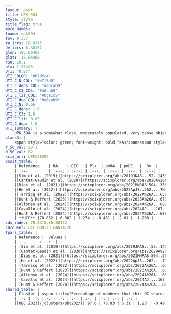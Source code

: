 ```yaml
---
layout: post
title: UPK 394
style: style
title_flag: true
more_names: 
fname: upk394
fov: 0.337
ra_icrs: 78.8315
de_icrs: 6.30152
glon: 195.66402
glat: -18.06468
r50: 10.1
plx: 1.23445
UTI: "0.87"
UTI_COLOR: "#b7dfc4"
UTI_C_N_COL: "#e7f5d0"
UTI_C_dens_COL: "#a6cab9"
UTI_C_C3_COL: "#a6cab9"
UTI_C_lit_COL: "#bce1c5"
UTI_C_dup_COL: "#a6cab9"
UTI_C_N: 0.66
UTI_C_dens: 1.0
UTI_C_C3: 1.0
UTI_C_lit: 0.85
UTI_C_dup: 1.0
UTI_summary: |
    UPK 394 is a somewhat close, moderately populated, very dense object of very high C3 quality. It is well-studied in the literature. This object shares a large percentage of members with a later reported entry.
class3: |
    <span style="color: green; font-weight: bold;">A</span><span style="color: green; font-weight: bold;">A</span>
r_50_val: 10.1
N_50_val: 82
scix_url: UPK%20394
posit_table: |
    | Reference    | RA    | DEC   | Plx  | pmRA  | pmDE   |  Rv  |
    | :---         | :---: | :---: | :---: | :---: | :---: | :---: |
    |[Sim et al. (2019)](https://scixplorer.org/abs/2019JKAS...52..145S) | 78.795 | 6.282 | -- | -0.52 | -2.03 | -- |
    |[Cantat-Gaudin et al. (2020)](https://scixplorer.org/abs/2020A%26A...640A...1C) | 78.808 | 6.291 | 1.233 | -0.51 | -1.975 | -- |
    |[Dias et al. (2021)](https://scixplorer.org/abs/2021MNRAS.504..356D) | 78.773 | 6.303 | 1.231 | -0.505 | -1.992 | -- |
    |[He et al. (2022)](https://scixplorer.org/abs/2022ApJS..262....7H) | 78.793 | 6.301 | 1.246 | -0.455 | -2.017 | -- |
    |[Tarricq et al. (2022)](https://scixplorer.org/abs/2022A%26A...659A..59T) | 78.802 | 6.289 | 1.229 | -0.488 | -2.029 | -- |
    |[Hunt & Reffert (2023)](https://scixplorer.org/abs/2023A%26A...673A.114H) | 78.816 | 6.242 | 1.228 | -0.463 | -2.006 | -5.84 |
    |[Alfonso et al. (2024)](https://scixplorer.org/abs/2024A%26A...689A..18A) | 78.817 | 6.303 | 1.182 | -0.435 | -2.039 | -- |
    |[Cavallo et al. (2024)](https://scixplorer.org/abs/2024AJ....167...12C) | 78.876 | 6.307 | 1.239 | -- | -- | -- |
    |[Hunt & Reffert (2024)](https://scixplorer.org/abs/2024A%26A...686A..42H) | 78.816 | 6.242 | 1.228 | -0.463 | -2.006 | -5.84 |
    | **UCC** |78.832 | 6.302 | 1.234 | -0.481 | -2.01 | -1.208 | 
cds_radec: 78.8315,+6.30152
carousel: UCC_HUNT23_CANTAT20
fpars_table: |
    | Reference |  Values |
    | :---  |  :---:  |
    | [Sim et al. (2019)](https://scixplorer.org/abs/2019JKAS...52..145S) | `d_pc=802, log(age)=7.9` |
    | [Cantat-Gaudin et al. (2020)](https://scixplorer.org/abs/2020A%26A...640A...1C) | `AVNN=0.31, DMNN=9.5, AgeNN=8.32` |
    | [Dias et al. (2021)](https://scixplorer.org/abs/2021MNRAS.504..356D) | `Av=0.245, Dist=782, logage=8.3, [Fe/H]=-0.012` |
    | [He et al. (2022)](https://scixplorer.org/abs/2022ApJS..262....7H) | `A0=0.35, logAge=7.95` |
    | [Tarricq et al. (2022)](https://scixplorer.org/abs/2022A%26A...659A..59T) | `Dist=778, logAgeNN=8.34` |
    | [Hunt & Reffert (2023)](https://scixplorer.org/abs/2023A%26A...673A.114H) | `AV50=0.116, diffAV50=0.476, MOD50=9.424, logAge50=8.23` |
    | [Alfonso et al. (2024)](https://scixplorer.org/abs/2024A%26A...689A..18A) | `AV=0.30976, MOD=9.50012, logAge=8.27522, Z=-0.0121` |
    | [Cavallo et al. (2024)](https://scixplorer.org/abs/2024AJ....167...12C) | `AV50=0.23, dMod50=9.52, logAge50=8.39, [Fe/H]50=0.38` |
    | [Hunt & Reffert (2024)](https://scixplorer.org/abs/2024A%26A...686A..42H) | `MassJ=162.379` |
shared_table: |
    | Cluster | <span title="Percentage of members that this OC shares with the ones listed">%</span>   | RA   | DEC   | Plx   | pmRA  | pmDE  | Rv | UTI |
    | :-: | :-: |:-: | :-: | :-: | :-: | :-: | :-: | :-: |
    |[UBC 202](/_clusters/ubc202/)| 97.6 | 78.83 | 6.31 | 1.23 | -0.49 | -2.02 | -1.21 |0.05 |
---
```

